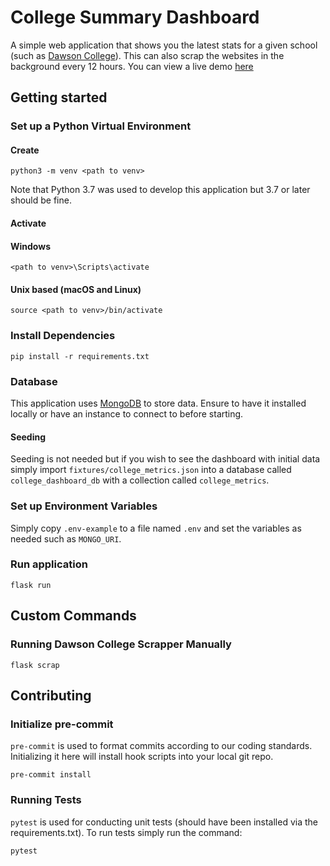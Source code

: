 # College Summary Dashboard
A simple web application that shows you the latest stats for a given school (such as [Dawson College](https://www.dawsoncollege.qc.ca/)). This can also scrap the websites in the background every 12 hours.
You can view a live demo [here](https://college-summary-dashboard.herokuapp.com/)

## Getting started

### Set up a Python Virtual Environment

#### Create
```
python3 -m venv <path to venv>
```
Note that Python 3.7 was used to develop this application but 3.7 or later should be fine.

#### Activate
#### Windows
```
<path to venv>\Scripts\activate
```
#### Unix based (macOS and Linux)
```
source <path to venv>/bin/activate
```

### Install Dependencies
```
pip install -r requirements.txt
```


### Database
This application uses [MongoDB](https://www.mongodb.com/try/download/community) to store data. Ensure to have it installed locally or have an instance to connect to before starting.

#### Seeding
Seeding is not needed but if you wish to see the dashboard with initial data simply import `fixtures/college_metrics.json` into a database called `college_dashboard_db` with a collection called `college_metrics`.

### Set up Environment Variables

Simply copy `.env-example` to a file named `.env` and set the variables as needed such as `MONGO_URI`.

### Run application
```
flask run
```

## Custom Commands

### Running Dawson College Scrapper Manually
```
flask scrap
```

## Contributing

### Initialize pre-commit
`pre-commit` is used to format commits according to our coding standards. Initializing it here will install hook scripts into your local git repo.
```
pre-commit install
```

### Running Tests
`pytest` is used for conducting unit tests (should have been installed via the requirements.txt).
To run tests simply run the command:
```
pytest
```
